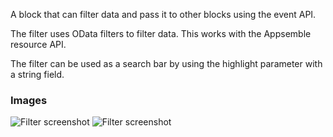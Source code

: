 A block that can filter data and pass it to other blocks using the event API.

The filter uses OData filters to filter data. This works with the Appsemble resource API.

The filter can be used as a search bar by using the highlight parameter with a string field.

### Images

![Filter screenshot](https://gitlab.com/appsemble/appsemble/-/raw/0.22.1/config/assets/filter.png)
![Filter screenshot](https://gitlab.com/appsemble/appsemble/-/raw/0.22.1/config/assets/filter-search-bar.png)
